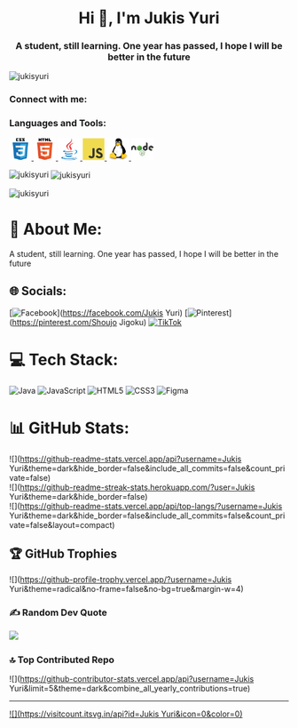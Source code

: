 <h1 align="center">Hi 👋, I'm Jukis Yuri</h1>
<h3 align="center">A student, still learning. One year has passed, I hope I will be better in the future</h3>

<p align="left"> <img src="https://komarev.com/ghpvc/?username=jukisyuri&label=Profile%20views&color=0e75b6&style=flat" alt="jukisyuri" /> </p>

<h3 align="left">Connect with me:</h3>
<p align="left">
</p>

<h3 align="left">Languages and Tools:</h3>
<p align="left"> <a href="https://www.w3schools.com/css/" target="_blank" rel="noreferrer"> <img src="https://raw.githubusercontent.com/devicons/devicon/master/icons/css3/css3-original-wordmark.svg" alt="css3" width="40" height="40"/> </a> <a href="https://www.w3.org/html/" target="_blank" rel="noreferrer"> <img src="https://raw.githubusercontent.com/devicons/devicon/master/icons/html5/html5-original-wordmark.svg" alt="html5" width="40" height="40"/> </a> <a href="https://www.java.com" target="_blank" rel="noreferrer"> <img src="https://raw.githubusercontent.com/devicons/devicon/master/icons/java/java-original.svg" alt="java" width="40" height="40"/> </a> <a href="https://developer.mozilla.org/en-US/docs/Web/JavaScript" target="_blank" rel="noreferrer"> <img src="https://raw.githubusercontent.com/devicons/devicon/master/icons/javascript/javascript-original.svg" alt="javascript" width="40" height="40"/> </a> <a href="https://www.linux.org/" target="_blank" rel="noreferrer"> <img src="https://raw.githubusercontent.com/devicons/devicon/master/icons/linux/linux-original.svg" alt="linux" width="40" height="40"/> </a> <a href="https://nodejs.org" target="_blank" rel="noreferrer"> <img src="https://raw.githubusercontent.com/devicons/devicon/master/icons/nodejs/nodejs-original-wordmark.svg" alt="nodejs" width="40" height="40"/> </a> </p>

<p><img align="left" src="https://github-readme-stats.vercel.app/api/top-langs?username=jukisyuri&show_icons=true&locale=en&layout=compact" alt="jukisyuri" /></p>

<p>&nbsp;<img align="center" src="https://github-readme-stats.vercel.app/api?username=jukisyuri&show_icons=true&locale=en" alt="jukisyuri" /></p>

<p><img align="center" src="https://github-readme-streak-stats.herokuapp.com/?user=jukisyuri&" alt="jukisyuri" /></p>

# 💫 About Me:
A student, still learning. One year has passed, I hope I will be better in the future


## 🌐 Socials:
[![Facebook](https://img.shields.io/badge/Facebook-%231877F2.svg?logo=Facebook&logoColor=white)](https://facebook.com/Jukis Yuri) [![Pinterest](https://img.shields.io/badge/Pinterest-%23E60023.svg?logo=Pinterest&logoColor=white)](https://pinterest.com/Shoujo Jigoku) [![TikTok](https://img.shields.io/badge/TikTok-%23000000.svg?logo=TikTok&logoColor=white)](https://tiktok.com/@pilosjukis7) 

# 💻 Tech Stack:
![Java](https://img.shields.io/badge/java-%23ED8B00.svg?style=for-the-badge&logo=openjdk&logoColor=white) ![JavaScript](https://img.shields.io/badge/javascript-%23323330.svg?style=for-the-badge&logo=javascript&logoColor=%23F7DF1E) ![HTML5](https://img.shields.io/badge/html5-%23E34F26.svg?style=for-the-badge&logo=html5&logoColor=white) ![CSS3](https://img.shields.io/badge/css3-%231572B6.svg?style=for-the-badge&logo=css3&logoColor=white) ![Figma](https://img.shields.io/badge/figma-%23F24E1E.svg?style=for-the-badge&logo=figma&logoColor=white)
# 📊 GitHub Stats:
![](https://github-readme-stats.vercel.app/api?username=Jukis Yuri&theme=dark&hide_border=false&include_all_commits=false&count_private=false)<br/>
![](https://github-readme-streak-stats.herokuapp.com/?user=Jukis Yuri&theme=dark&hide_border=false)<br/>
![](https://github-readme-stats.vercel.app/api/top-langs/?username=Jukis Yuri&theme=dark&hide_border=false&include_all_commits=false&count_private=false&layout=compact)

## 🏆 GitHub Trophies
![](https://github-profile-trophy.vercel.app/?username=Jukis Yuri&theme=radical&no-frame=false&no-bg=true&margin-w=4)

### ✍️ Random Dev Quote
![](https://quotes-github-readme.vercel.app/api?type=horizontal&theme=radical)

### 🔝 Top Contributed Repo
![](https://github-contributor-stats.vercel.app/api?username=Jukis Yuri&limit=5&theme=dark&combine_all_yearly_contributions=true)

---
[![](https://visitcount.itsvg.in/api?id=Jukis Yuri&icon=0&color=0)](https://visitcount.itsvg.in)

<!-- Proudly created with GPRM ( https://gprm.itsvg.in ) -->

